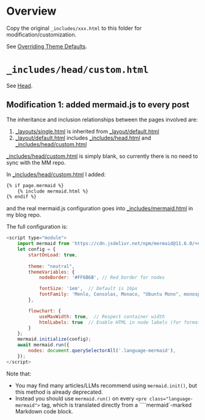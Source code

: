 # Overview

Copy the original `_includes/xxx.html` to this folder for modification/customization.

See [Overriding Theme Defaults](https://mmistakes.github.io/minimal-mistakes/docs/overriding-theme-defaults/).

# `_includes/head/custom.html`

See [Head](https://mmistakes.github.io/minimal-mistakes/docs/layouts/#head).

## Modification 1: added mermaid.js to every post

The inheritance and inclusion relationships between the pages involved are:

1. [_layouts/single.html](https://github.com/mmistakes/minimal-mistakes/blob/master/_layouts/single.html) is inherited from [_layout/default.html](https://github.com/mmistakes/minimal-mistakes/blob/master/_layouts/default.html)
2. [_layout/default.html](https://github.com/mmistakes/minimal-mistakes/blob/master/_layouts/default.html) includes [_includes/head.html](https://github.com/mmistakes/minimal-mistakes/blob/master/_includes/head.html) and [_includes/head/custom.html](https://github.com/mmistakes/minimal-mistakes/blob/master/_includes/head/custom.html)

[_includes/head/custom.html](https://github.com/mmistakes/minimal-mistakes/blob/master/_includes/head/custom.html) is simply blank, so currently there is no need to sync with the MM repo.

In [_includes/head/custom.html](https://github.com/mmistakes/minimal-mistakes/blob/master/_includes/head/custom.html) I added:

```html
{% if page.mermaid %}
    {% include mermaid.html %}
{% endif %}
```

and the real mermaid.js configuration goes into [_includes/mermaid.html](https://github.com/erikyao/erikyao.github.io/blob/master/_includes/mermaid.html) in my blog repo.

The full configuration is:

```js
<script type="module">
    import mermaid from 'https://cdn.jsdelivr.net/npm/mermaid@11.6.0/+esm'
    let config = { 
        startOnLoad: true,
        
        theme: "neutral",
        themeVariables: {
            nodeBorder: '#FF6B6B', // Red border for nodes

            fontSize: '1em',  // Default is 16px
            fontFamily: 'Menlo, Consolas, Monaco, "Ubuntu Mono", monospace'
        },

        flowchart: { 
            useMaxWidth: true,  // Respect container width
            htmlLabels: true  // Enable HTML in node labels (for formatting)
        } 
    };
    mermaid.initialize(config);
    await mermaid.run({
        nodes: document.querySelectorAll('.language-mermaid'),
    });
</script>
```

Note that: 

- You may find many articles/LLMs recommend using `mermaid.init()`, but this method is already deprecated.
- Instead you should use `mermaid.run()` on every `<pre class="language-mermaid">` tag, which is translated directly from a ````mermaid`-marked Markdown code block.